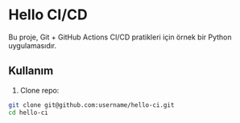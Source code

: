 # Hello CI/CD

Bu proje, Git + GitHub Actions CI/CD pratikleri için örnek bir Python uygulamasıdır.

## Kullanım

1. Clone repo:
```bash
git clone git@github.com:username/hello-ci.git
cd hello-ci

